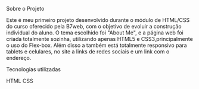 Sobre o Projeto

Este é meu primeiro projeto desenvolvido durante o módulo de HTML/CSS do curso oferecido pela B7web, com o objetivo de evoluir a construção individual do aluno. O tema escolhido foi "About Me", e a página web foi criada totalmente sozinha, utilizando apenas HTML5 e CSS3,principalmente o uso do Flex-box. Além disso a também está totalmente responsivo para tablets e celulares, no site a links de redes sociais e um link com o endereço.

Tecnologias utilizadas

HTML
CSS


